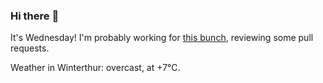 ### Hi there :wave:

It's Wednesday! I'm probably working for [this bunch](https://github.com/kohofinancial), reviewing some pull requests.

Weather in Winterthur: overcast, at +7°C.
